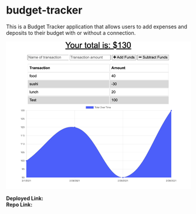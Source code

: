 # budget-tracker

This is a Budget Tracker application that allows users to add expenses and deposits to their budget with or without a connection.

<img src="./public/icons/budget-tracker.png">

<strong>Deployed Link:<strong>
<br>
<strong>Repo Link:</strong>